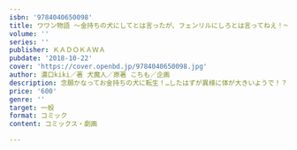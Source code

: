```yaml
---
isbn: '9784040650098'
title: ワワン物語 ～金持ちの犬にしてとは言ったが、フェンリルにしろとは言ってねえ！～ 1
volume: ''
series: ''
publisher: ＫＡＤＯＫＡＷＡ
pubdate: '2018-10-22'
cover: 'https://cover.openbd.jp/9784040650098.jpg'
author: 濃口kiki／著 犬魔人／原著 こちも／企画
description: 念願かなってお金持ちの犬に転生！…したはずが異様に体が大きいようで！？
price: '600'
genre: ''
target: 一般
format: コミック
content: コミックス・劇画

---
```

